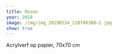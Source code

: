 ```yaml
---
title: Rozen
year: 2018
image: /img/img_20190124_220740380~2.jpg
show: true
---
```

Acrylverf op papier, 70x70 cm